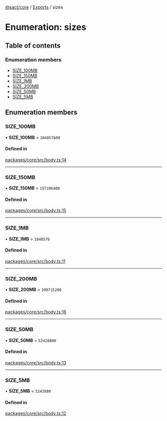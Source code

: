 [@sact/core](../README.md) / [Exports](../modules.md) / sizes

# Enumeration: sizes

## Table of contents

### Enumeration members

- [SIZE\_100MB](sizes.md#size_100mb)
- [SIZE\_150MB](sizes.md#size_150mb)
- [SIZE\_1MB](sizes.md#size_1mb)
- [SIZE\_200MB](sizes.md#size_200mb)
- [SIZE\_50MB](sizes.md#size_50mb)
- [SIZE\_5MB](sizes.md#size_5mb)

## Enumeration members

### SIZE\_100MB

• **SIZE\_100MB** = `104857600`

#### Defined in

[packages/core/src/body.ts:14](https://github.com/mattiasewers/sact/blob/df76a34/packages/core/src/body.ts#L14)

___

### SIZE\_150MB

• **SIZE\_150MB** = `157286400`

#### Defined in

[packages/core/src/body.ts:15](https://github.com/mattiasewers/sact/blob/df76a34/packages/core/src/body.ts#L15)

___

### SIZE\_1MB

• **SIZE\_1MB** = `1048576`

#### Defined in

[packages/core/src/body.ts:11](https://github.com/mattiasewers/sact/blob/df76a34/packages/core/src/body.ts#L11)

___

### SIZE\_200MB

• **SIZE\_200MB** = `209715200`

#### Defined in

[packages/core/src/body.ts:16](https://github.com/mattiasewers/sact/blob/df76a34/packages/core/src/body.ts#L16)

___

### SIZE\_50MB

• **SIZE\_50MB** = `52428800`

#### Defined in

[packages/core/src/body.ts:13](https://github.com/mattiasewers/sact/blob/df76a34/packages/core/src/body.ts#L13)

___

### SIZE\_5MB

• **SIZE\_5MB** = `5242880`

#### Defined in

[packages/core/src/body.ts:12](https://github.com/mattiasewers/sact/blob/df76a34/packages/core/src/body.ts#L12)
